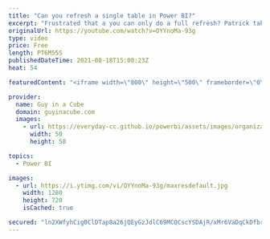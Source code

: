 ```yaml
---
title: "Can you refresh a single table in Power BI?"
excerpt: "Frustrated that a you can only do a full refresh? Patrick takes it to the next level by showing how you can refresh only a single table in your Power BI dataset. This is a great option for targeted refresh and avoid potential overhead.  Processing Options:  https://docs.microsoft.com/analysis-services/multidimensional-models/processing-options-and-settings-analysis-services?view=asallproducts-allversions"
originalUrl: https://youtube.com/watch?v=OYYnoMa-93g
type: video
price: Free
length: PT6M55S
publishedDateTime: 2021-08-18T15:00:23Z
heat: 54

featuredContent: "<iframe width=\"800\" height=\"500\" frameborder=\"0\" src=\"https://www.youtube.com/embed/OYYnoMa-93g\" allow=\"accelerometer; autoplay; encrypted-media; gyroscope; picture-in-picture\" allowfullscreen></iframe>"

provider:
  name: Guy in a Cube
  domain: guyinacube.com
  images:
    - url: https://everyday-cc.github.io/powerbi/assets/images/organizations/guyinacube.com-50x50.jpg
      width: 50
      height: 50

topics:
  - Power BI

images:
  - url: https://i.ytimg.com/vi/OYYnoMa-93g/maxresdefault.jpg
    width: 1280
    height: 720
    isCached: true

secured: "ln2XWfyhCig0ClDTap8a26jQEyGzJdlC69MCQCscYSDAjR/xMr6VaDqCkDfbr7i2MFwN+PkNb6PdMUVhkKdRX0FDMDTbwlAvo7EWsvAOQMs6Hpwnm7uKKoYsg9DSy/D3wBP2Z+P3kx2hWo2OIlXkWBlAkvElr6GVMx/jaIVuaNwKnf4LfGV6VCJgBHhdjtuDyd4C7256zevXXZxJmB9yNNjaieBczRWZ89IZPmKYsT72bNrP02BZ9lKh1oSFOaiGIXxDbaEqNJH7G0bzSCkgue+Nq0+AK0pil83OgDHanae756AqjAJqGtazwk66Xjdmv9HUERYoC3l3VDWIk3h++6NuO/hycD/HEPkAusXtilmX8KXDAQQfZJQ9oI1YXUBeA1Mk3TXY/ltlZXzsO7FBk2l5J2Uss6RbDAmLYfrnlac=;PbXzwjjq1ns90SOfEjIlhA=="
---
```



